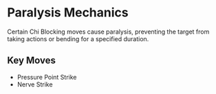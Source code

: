 # Paralysis Mechanics

Certain Chi Blocking moves cause paralysis, preventing the target from taking actions or bending for a specified duration.

## Key Moves
- Pressure Point Strike
- Nerve Strike
